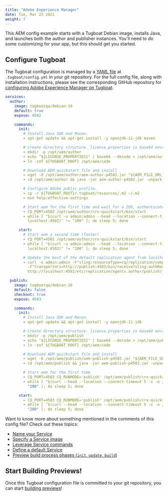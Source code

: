 ```yaml
---
title: "Adobe Experience Manager"
date: Tue, Mar 23 2021
weight: 7
---
```


This AEM config example starts with a Tugboat Debian image, installs Java, and launches both the author and publisher
instances. You'll need to do some customizing for your app, but this should get you started.

## Configure Tugboat

The Tugboat configuration is managed by a [YAML file](/setting-up-tugboat/create-a-tugboat-config-file/) at
`.tugboat/config.yml` in your git repository. For the full config file, along with installation instructions, please see
the corresponding GitHub repository for
[configuring Adobe Experience Manager on Tugboat](https://github.com/TugboatQA/aem).

```yaml
services:
  author:
    image: tugboatqa/debian:10
    default: true
    expose: 4502

    commands:
      init:
        # Install Java SDK and Maven.
        - apt-get update && apt-get install -y openjdk-11-jdk maven

        # Create directory structure. license.properties is base64 encoded as a TB repos variable.
        - mkdir -p /opt/aem/author
        - echo "${LICENSE_PROPERTIES}" | base64 --decode > /opt/aem/author/license.properties
        - ln -snf ${TUGBOAT_ROOT} /opt/aem/code

        # Download AEM quickstart file and install
        - wget -O /opt/aem/author/aem-author-p4502.jar "${AEM_FILE_URL}"
        - cd /opt/aem/author && java -jar aem-author-p4502.jar -unpack

        # Configure Adobe public profile.
        - cp -r ${TUGBOAT_ROOT}/.tugboat/resources/.m2 ~/.m2
        - mvn help:effective-settings

        # Start aem for the first time and wait for a 200, authenticated response
        - CQ_PORT=4502 /opt/aem/author/crx-quickstart/bin/start
        - while [ "$(curl -u admin:admin --head --location --connect-timeout 5 -s -o /dev/null -w ''%{http_code}''
          localhost:4502)" != "200" ]; do sleep 5; done

      start:
        # Start aem a second time (faster)
        - CQ_PORT=4502 /opt/aem/author/crx-quickstart/bin/start
        - while [ "$(curl -u admin:admin --head --location --connect-timeout 5 -s -o /dev/null -w ''%{http_code}''
          localhost:4502)" != "200" ]; do sleep 5; done

        # Update the host of the default replication agent from localhost to the publish service.
        - curl -u admin:admin -F"sling:resourceType=cq/replication/components/agent"
          -F"transportUri=http://publish:4503/bin/receive?sling:authRequestLogin=1"
          http://localhost:4502/etc/replication/agents.author/publish/jcr:content

  publish:
    image: tugboatqa/debian:10
    default: false
    checkout: true
    expose: 4503

    commands:
      init:
        # Install Java SDK and Maven.
        - apt-get update && apt-get install -y openjdk-11-jdk

        # Create directory structure. license.properties is base64 encoded as a TB repos variable.
        - mkdir -p /opt/aem/publish
        - echo "${LICENSE_PROPERTIES}" | base64 --decode > /opt/aem/publish/license.properties
        - ln -snf ${TUGBOAT_ROOT} /opt/aem/code

        # Download AEM quickstart file and install
        - wget -O /opt/aem/publish/aem-publish-p4503.jar "${AEM_FILE_URL}"
        - cd /opt/aem/publish && java -jar aem-publish-p4503.jar -unpack

        # Start aem for the first time
        - CQ_PORT=4503 CQ_RUNMODE='publish' /opt/aem/publish/crx-quickstart/bin/start
        - while [ "$(curl --head --location --connect-timeout 5 -s -o /dev/null -w ''%{http_code}'' localhost:4503)" !=
          "200" ]; do sleep 5; done

      start:
        - CQ_PORT=4503 CQ_RUNMODE='publish' /opt/aem/publish/crx-quickstart/bin/start
        - while [ "$(curl --head --location --connect-timeout 5 -s -o /dev/null -w ''%{http_code}'' localhost:4503)" !=
          "200" ]; do sleep 5; done
```

Want to know more about something mentioned in the comments of this config file? Check out these topics:

- [Name your Service](/setting-up-services/how-to-set-up-services/name-your-service/)
- [Specify a Service image](/setting-up-services/how-to-set-up-services/specify-a-service-image/)
- [Leverage Service commands](/setting-up-services/how-to-set-up-services/leverage-service-commands/)
- [Define a default Service](/setting-up-services/how-to-set-up-services/define-a-default-service/)
- [Preview build process phases (`init`, `update`, `build`)](/building-a-preview/preview-deep-dive/how-previews-work/#the-build-process-explained)

## Start Building Previews!

Once this Tugboat configuration file is committed to your git repository, you can start
[building previews](/building-a-preview/administer-previews/build-previews/)!
